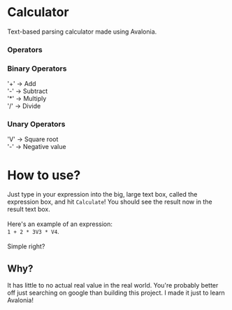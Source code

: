 # Calculator
Text-based parsing calculator made using Avalonia.

### Operators
### Binary Operators
'+' -> Add <br/>
'-' -> Subtract <br/>
'*' -> Multiply <br/>
'/' -> Divide <br/>
### Unary Operators
'V' -> Square root <br/>
'-' -> Negative value

# How to use?
Just type in your expression into the big, large text box, called the expression box, and hit `Calculate`! You should see the result now in the result text box. <br/> <br/>
Here's an example of an expression: <br/>
`1 + 2 * 3V3 * V4`. <br/> <br/>
Simple right?

## Why?
It has little to no actual real value in the real world. You're probably better off just searching on google than building this project. I made it just to learn Avalonia!
